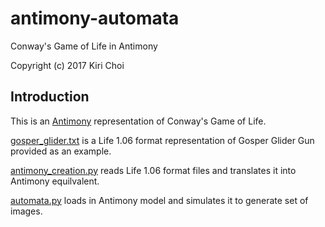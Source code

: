 # antimony-automata
Conway's Game of Life in Antimony

Copyright (c) 2017 Kiri Choi

## Introduction
This is an [Antimony](https://github.com/sys-bio/antimony) representation of Conway's Game of Life.

[gosper_glider.txt](https://github.com/kirichoi/antimony-automata/blob/master/gosper_glider.txt) is a Life 1.06 format representation of Gosper Glider Gun provided as an example.

[antimony_creation.py](https://github.com/kirichoi/antimony-automata/blob/master/antimony_creation.py) reads Life 1.06 format files and translates it into Antimony equilvalent.

[automata.py](https://github.com/kirichoi/antimony-automata/blob/master/automata.py) loads in Antimony model and simulates it to generate set of images.

